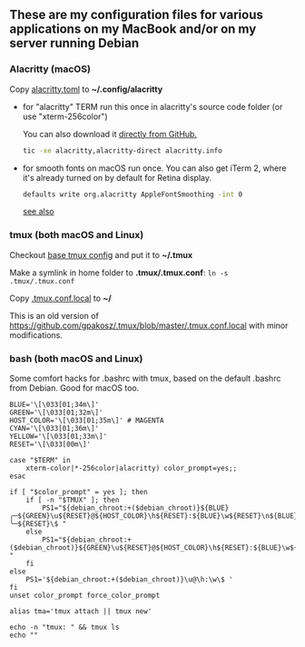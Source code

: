 ## These are my configuration files for various applications on my MacBook and/or on my server running Debian

### Alacritty (macOS)
  Copy [alacritty.toml](alacritty.toml) to **~/.config/alacritty**

  - for "alacritty" TERM run this once in alacritty's source code folder (or use "xterm-256color")
    
    You can also download it [directly from GitHub.](https://raw.githubusercontent.com/alacritty/alacritty/refs/heads/master/extra/alacritty.info)
    ```bash
    tic -xe alacritty,alacritty-direct alacritty.info
    ```
  - for smooth fonts on macOS run once. You can also get iTerm 2, where it's already turned on by default for Retina display.
    ```bash
    defaults write org.alacritty AppleFontSmoothing -int 0
    ```
    [see also](https://github.com/alacritty/alacritty/issues/4616)

### tmux (both macOS and Linux)
  Checkout [base tmux config](https://github.com/gpakosz/.tmux.git) and put it to **~/.tmux**

  Make a symlink in home folder to **.tmux/.tmux.conf**: `ln -s .tmux/.tmux.conf`

  Copy [.tmux.conf.local](.tmux.conf.local) to **~/**

  This is an old version of https://github.com/gpakosz/.tmux/blob/master/.tmux.conf.local with minor modifications.

### bash (both macOS and Linux)

Some comfort hacks for .bashrc with tmux, based on the default .bashrc from Debian. Good for macOS too.

```shell
BLUE='\[\033[01;34m\]'
GREEN='\[\033[01;32m\]'
HOST_COLOR='\[\033[01;35m\]' # MAGENTA
CYAN='\[\033[01;36m\]'
YELLOW='\[\033[01;33m\]'
RESET='\[\033[00m\]'

case "$TERM" in
    xterm-color|*-256color|alacritty) color_prompt=yes;;
esac

if [ "$color_prompt" = yes ]; then
    if [ -n "$TMUX" ]; then
        PS1="${debian_chroot:+($debian_chroot)}${BLUE}╭─${GREEN}\u${RESET}@${HOST_COLOR}\h${RESET}:${BLUE}\w${RESET}\n${BLUE}╰─${RESET}\$ "
    else
        PS1="${debian_chroot:+($debian_chroot)}${GREEN}\u${RESET}@${HOST_COLOR}\h${RESET}:${BLUE}\w${RESET}\$ "
    fi
else
    PS1='${debian_chroot:+($debian_chroot)}\u@\h:\w\$ '
fi
unset color_prompt force_color_prompt

alias tma='tmux attach || tmux new'

echo -n "tmux: " && tmux ls
echo ""
```
